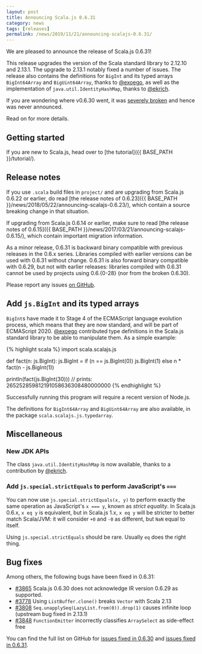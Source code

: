 ```yaml
---
layout: post
title: Announcing Scala.js 0.6.31
category: news
tags: [releases]
permalink: /news/2019/11/21/announcing-scalajs-0.6.31/
---
```



We are pleased to announce the release of Scala.js 0.6.31!

This release upgrades the version of the Scala standard library to 2.12.10 and 2.13.1.
The upgrade to 2.13.1 notably fixed a number of issues.
The release also contains the definitions for `BigInt` and its typed arrays `BigInt64Array` and `BigUint64Array`, thanks to [@exoego](https://github.com/exoego), as well as the implementation of `java.util.IdentityHashMap`, thanks to [@ekrich](https://github.com/ekrich).

If you are wondering where v0.6.30 went, it was [severely broken](https://github.com/scala-js/scala-js/issues/3865) and hence was never announced.

Read on for more details.

<!--more-->

## Getting started

If you are new to Scala.js, head over to
[the tutorial]({{ BASE_PATH }}/tutorial/).

## Release notes

If you use `.scala` build files in `project/` and are upgrading from Scala.js 0.6.22 or earlier, do read [the release notes of 0.6.23]({{ BASE_PATH }}/news/2018/05/22/announcing-scalajs-0.6.23/), which contain a source breaking change in that situation.

If upgrading from Scala.js 0.6.14 or earlier, make sure to read [the release notes of 0.6.15]({{ BASE_PATH }}/news/2017/03/21/announcing-scalajs-0.6.15/), which contain important migration information.

As a minor release, 0.6.31 is backward binary compatible with previous releases in the 0.6.x series.
Libraries compiled with earlier versions can be used with 0.6.31 without change.
0.6.31 is also forward binary compatible with 0.6.29, but not with earlier releases: libraries compiled with 0.6.31 cannot be used by projects using 0.6.{0-28} (nor from the broken 0.6.30).

Please report any issues [on GitHub](https://github.com/scala-js/scala-js/issues).

## Add `js.BigInt` and its typed arrays

`BigInt`s have made it to Stage 4 of the ECMAScript language evolution process, which means that they are now standard, and will be part of ECMAScript 2020.
[@exoego](https://github.com/exoego) contributed type definitions in the Scala.js standard library to be able to manipulate them.
As a simple example:

{% highlight scala %}
import scala.scalajs.js

def fact(n: js.BigInt): js.BigInt =
  if (n == js.BigInt(0)) js.BigInt(1)
  else n * fact(n - js.BigInt(1))

println(fact(js.BigInt(30)))
// prints: 265252859812191058636308480000000
{% endhighlight %}

Successfully running this program will require a recent version of Node.js.

The definitions for `BigInt64Array` and `BigUint64Array` are also available, in the package `scala.scalajs.js.typedarray`.

## Miscellaneous

### New JDK APIs

The class `java.util.IdentityHashMap` is now available, thanks to a contribution by [@ekrich](https://github.com/ekrich).

### Add `js.special.strictEquals` to perform JavaScript's `===`

You can now use `js.special.strictEquals(x, y)` to perform exactly the same operation as JavaScript's `x === y`, known as *strict equality*.
In Scala.js 0.6.x, `x eq y` is equivalent, but in Scala.js 1.x, `x eq y` will be stricter to better match Scala/JVM: it will consider `+0` and `-0` as different, but `NaN` equal to itself.

Using `js.special.strictEquals` should be rare.
Usually `eq` does the right thing.

## Bug fixes

Among others, the following bugs have been fixed in 0.6.31:

* [#3865](https://github.com/scala-js/scala-js/issues/3865) Scala.js 0.6.30 does not acknowledge IR version 0.6.29 as supported.
* [#3778](https://github.com/scala-js/scala-js/issues/3778) Using `ListBuffer.clone()` breaks `Vector` with Scala 2.13
* [#3808](https://github.com/scala-js/scala-js/issues/3808) `Seq.unapplySeq(LazyList.from(0)).drop(1)` causes infinite loop (upstream bug fixed in 2.13.1)
* [#3848](https://github.com/scala-js/scala-js/issues/3848) `FunctionEmitter` incorrectly classifies `ArraySelect` as side-effect free

You can find the full list on GitHub for [issues fixed in 0.6.30](https://github.com/scala-js/scala-js/issues?q=is%3Aissue+milestone%3Av0.6.30+is%3Aclosed) and [issues fixed in 0.6.31](https://github.com/scala-js/scala-js/issues?q=is%3Aissue+milestone%3Av0.6.31+is%3Aclosed).
